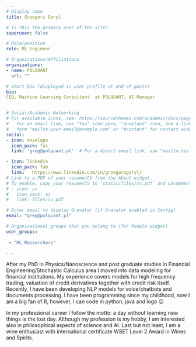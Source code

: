 ```yaml
---
# Display name
title: Grzegorz Goryl

# Is this the primary user of the site?
superuser: false

# Role/position
role: ML Engineer

# Organizations/Affiliations
organizations:
- name: POLQUANT
  url: ""

# Short bio (displayed in user profile at end of posts)
bio: 
CEO, Machine Learning Consultant  at POLQUANT, AI Manager


# Social/Academic Networking
# For available icons, see: https://sourcethemes.com/academic/docs/page-builder/#icons
#   For an email link, use "fas" icon pack, "envelope" icon, and a link in the
#   form "mailto:your-email@example.com" or "#contact" for contact widget.
social:
- icon: envelope
  icon_pack: fas
  link: 'greg@polquant.pl'  # For a direct email link, use "mailto:test@example.org".

- icon: linkedin
  icon_pack: fab
  link:   https://www.linkedin.com/in/grzegorzgoryl/
# Link to a PDF of your resume/CV from the About widget.
# To enable, copy your resume/CV to `static/files/cv.pdf` and uncomment the lines below.
# - icon: cv
#   icon_pack: ai
#   link: files/cv.pdf

# Enter email to display Gravatar (if Gravatar enabled in Config)
email: "greg@polquant.pl"

# Organizational groups that you belong to (for People widget)
user_groups:
 
 - "ML Researchers"

---
```

After my PhD in Physics/Nanoscience and post graduate studies in Financial Engineering/Stochastic Calculus area I moved into data modeling for financial institutions. My experience covers models for high frequency trading, valuation of credit derivatives together with credit risk itself. Recently, I have been developing NLP models for voice/chatbots and  documents processing. I have been programming since my childhood, now I am a big fan of R, however, I can code in python, java and logo 😉

In my professional career I follow the  motto: a day without learning new things is the lost day. Although my profession is my hobby, I am interested also in philosophical aspects of science and AI. Last but not least, I am a wine enthusiast with international certificate WSET Level 2 Award in Wines and Spirits.

 
